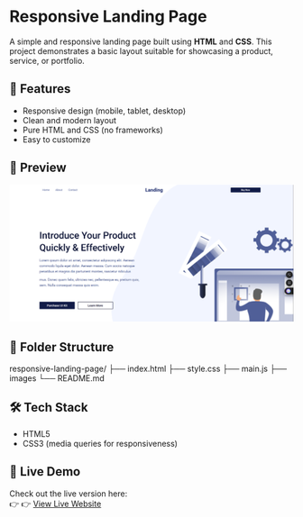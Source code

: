 # Responsive Landing Page

A simple and responsive landing page built using **HTML** and **CSS**. This project demonstrates a basic layout suitable for showcasing a product, service, or portfolio.

## 🚀 Features

- Responsive design (mobile, tablet, desktop)
- Clean and modern layout
- Pure HTML and CSS (no frameworks)
- Easy to customize

## 📸 Preview

![Landing Page Screenshot](./images/SS.png)

## 📁 Folder Structure

responsive-landing-page/
├── index.html
├── style.css
├── main.js
├── images
└── README.md


## 🛠️ Tech Stack

- HTML5
- CSS3 (media queries for responsiveness)

## 📲 Live Demo

Check out the live version here:  
👉 👉 [View Live Website](https://pixel-landing-nine.vercel.app/)
    
